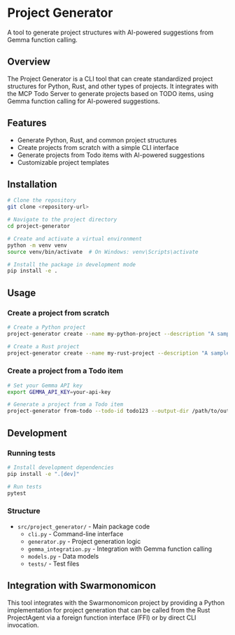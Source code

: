 # Project Generator

A tool to generate project structures with AI-powered suggestions from Gemma function calling.

## Overview

The Project Generator is a CLI tool that can create standardized project structures for Python, Rust, and other types of projects. It integrates with the MCP Todo Server to generate projects based on TODO items, using Gemma function calling for AI-powered suggestions.

## Features

- Generate Python, Rust, and common project structures
- Create projects from scratch with a simple CLI interface
- Generate projects from Todo items with AI-powered suggestions
- Customizable project templates

## Installation

```bash
# Clone the repository
git clone <repository-url>

# Navigate to the project directory
cd project-generator

# Create and activate a virtual environment
python -m venv venv
source venv/bin/activate  # On Windows: venv\Scripts\activate

# Install the package in development mode
pip install -e .
```

## Usage

### Create a project from scratch

```bash
# Create a Python project
project-generator create --name my-python-project --description "A sample Python project" --type python --path /path/to/output

# Create a Rust project
project-generator create --name my-rust-project --description "A sample Rust project" --type rust --path /path/to/output
```

### Create a project from a Todo item

```bash
# Set your Gemma API key
export GEMMA_API_KEY=your-api-key

# Generate a project from a Todo item
project-generator from-todo --todo-id todo123 --output-dir /path/to/output
```

## Development

### Running tests

```bash
# Install development dependencies
pip install -e ".[dev]"

# Run tests
pytest
```

### Structure

- `src/project_generator/` - Main package code
  - `cli.py` - Command-line interface
  - `generator.py` - Project generation logic
  - `gemma_integration.py` - Integration with Gemma function calling
  - `models.py` - Data models
  - `tests/` - Test files

## Integration with Swarmonomicon

This tool integrates with the Swarmonomicon project by providing a Python implementation for project generation that can be called from the Rust ProjectAgent via a foreign function interface (FFI) or by direct CLI invocation. 
